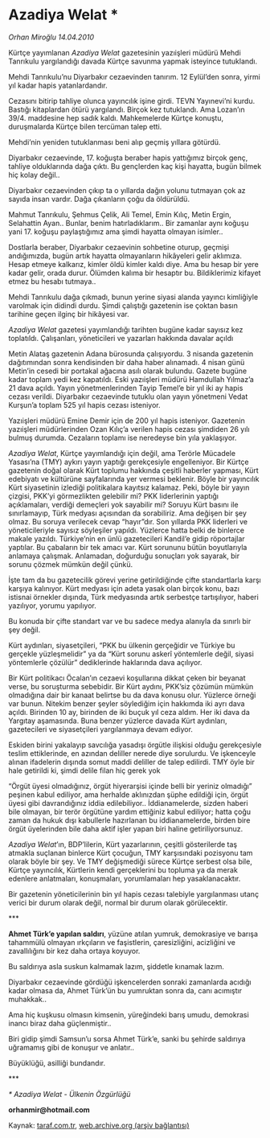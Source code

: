 # Azadiya Welat *

*Orhan Miroğlu 14.04.2010*

<div class="yazi"><p>Kürtçe yayımlanan <i>Azadiya Welat</i> gazetesinin yazıişleri müdürü Mehdi Tanrıkulu yargılandığı davada Kürtçe savunma yapmak isteyince tutuklandı.</p>
<p>Mehdi Tanrıkulu’nu Diyarbakır cezaevinden tanırım. 12 Eylül’den sonra, yirmi yıl kadar hapis yatanlardandır. </p>
<p>Cezasını bitirip tahliye olunca yayıncılık işine girdi. TEVN Yayınevi’ni kurdu. Bastığı kitaplardan ötürü yargılandı. Birçok kez tutuklandı. Ama Lozan’ın 39/4. maddesine hep sadık kaldı. Mahkemelerde Kürtçe konuştu, duruşmalarda Kürtçe bilen tercüman talep etti. </p>
<p>Mehdi’nin yeniden tutuklanması beni alıp geçmiş yıllara götürdü. </p>
<p>Diyarbakır cezaevinde, 17. koğuşta beraber hapis yattığımız birçok genç, tahliye olduklarında dağa çıktı. Bu gençlerden kaç kişi hayatta, bugün bilmek hiç kolay değil.. </p>
<p>Diyarbakır cezaevinden çıkıp ta o yıllarda dağın yolunu tutmayan çok az sayıda insan vardır. Dağa çıkanların çoğu da öldürüldü.</p>
<p>Mahmut Tanrıkulu, Şehmus Çelik, Ali Temel, Emin Kılıç, Metin Ergin, Selahattin Ayan.. Bunlar, benim hatırladıklarım.. Bir zamanlar aynı koğuşu yani 17. koğuşu paylaştığımız ama şimdi hayatta olmayan isimler..</p>
<p>Dostlarla beraber, Diyarbakır cezaevinin sohbetine oturup, geçmişi andığımızda, bugün artık hayatta olmayanların hikâyeleri gelir aklımıza. Hesap etmeye kalkarız, kimler öldü kimler kaldı diye. Ama bu hesap bir yere kadar gelir, orada durur. Ölümden kalıma bir hesaptır bu. Bildiklerimiz kifayet etmez bu hesabı tutmaya.. </p>
<p>Mehdi Tanrıkulu dağa çıkmadı, bunun yerine siyasi alanda yayıncı kimliğiyle varolmak için didindi durdu. Şimdi çalıştığı gazetenin ise çoktan basın tarihine geçen ilginç bir hikâyesi var. </p>
<p><i>Azadiya Welat</i> gazetesi yayımlandığı tarihten bugüne kadar sayısız kez toplatıldı. Çalışanları, yöneticileri ve yazarları hakkında davalar açıldı</p>
<p>Metin Alataş gazetenin Adana bürosunda çalışıyordu. 3 nisanda gazetenin dağıtımından sonra kendisinden bir daha haber alınamadı. 4 nisan günü Metin’in cesedi bir portakal ağacına asılı olarak bulundu. Gazete bugüne kadar toplam yedi kez kapatıldı. Eski yazıişleri müdürü Hamdullah Yılmaz’a 21 dava açıldı. Yayın yönetmenlerinden Tayip Temel’e bir yıl iki ay hapis cezası verildi. Diyarbakır cezaevinde tutuklu olan yayın yönetmeni Vedat Kurşun’a toplam 525 yıl hapis cezası isteniyor. </p>
<p>Yazıişleri müdürü Emine Demir için de 200 yıl hapis isteniyor. Gazetenin yazıişleri müdürlerinden Ozan Kılıç’a verilen hapis cezası şimdiden 26 yılı bulmuş durumda. Cezaların toplamı ise neredeyse bin yıla yaklaşıyor.</p>
<p><i>Azadiya Welat</i>, Kürtçe yayımlandığı için değil, ama Terörle Mücadele Yasası’na (TMY) aykırı yayın yaptığı gerekçesiyle engelleniyor. Bir Kürtçe gazetenin doğal olarak Kürt toplumu hakkında çeşitli haberler yapması, Kürt edebiyatı ve kültürüne sayfalarında yer vermesi beklenir. Böyle bir yayıncılık Kürt siyasetinin izlediği politikalara kayıtsız kalamaz. Peki, böyle bir yayın çizgisi, PKK’yi görmezlikten gelebilir mi? PKK liderlerinin yaptığı açıklamaları, verdiği demeçleri yok sayabilir mi? Soruyu Kürt basını ile sınırlamayıp, Türk medyası açısından da sorabiliriz. Ama değişen bir şey olmaz. Bu soruya verilecek cevap “hayır”dır. Son yıllarda PKK liderleri ve yöneticileriyle sayısız söyleşiler yapıldı. Yüzlerce hatta belki de binlerce makale yazıldı. Türkiye’nin en ünlü gazetecileri Kandil’e gidip röportajlar yaptılar. Bu çabaların bir tek amacı var. Kürt sorununu bütün boyutlarıyla anlamaya çalışmak. Anlamadan, doğurduğu sonuçları yok sayarak, bir sorunu çözmek mümkün değil çünkü.</p>
<p>İşte tam da bu gazetecilik görevi yerine getirildiğinde çifte standartlarla karşı karşıya kalınıyor. Kürt medyası için adeta yasak olan birçok konu, bazı istisnai örnekler dışında, Türk medyasında artık serbestçe tartışılıyor, haberi yazılıyor, yorumu yapılıyor.</p>
<p>Bu konuda bir çifte standart var ve bu sadece medya alanıyla da sınırlı bir şey değil. </p>
<p>Kürt aydınları, siyasetçileri, “PKK bu ülkenin gerçeğidir ve Türkiye bu gerçekle yüzleşmelidir” ya da “Kürt sorunu askerî yöntemlerle değil, siyasi yöntemlerle çözülür” dediklerinde haklarında dava açılıyor. </p>
<p>Bir Kürt politikacı Öcalan’ın cezaevi koşullarına dikkat çeken bir beyanat verse, bu soruşturma sebebidir. Bir Kürt aydını, PKK’siz çözümün mümkün olmadığına dair bir kanaat belirtse bu da dava konusu olur. Yüzlerce örneği var bunun. Nitekim benzer şeyler söylediğim için hakkımda iki ayrı dava açıldı. Birinden 10 ay, birinden de iki buçuk yıl ceza aldım. Her iki dava da Yargıtay aşamasında. Buna benzer yüzlerce davada Kürt aydınları, gazetecileri ve siyasetçileri yargılanmaya devam ediyor. </p>
<p>Eskiden birini yakalayıp savcılığa yasadışı örgütle ilişkisi olduğu gerekçesiyle teslim ettiklerinde, en azından deliller nerede diye sorulurdu. Ve işkenceyle alınan ifadelerin dışında somut maddi deliller de talep edilirdi. TMY öyle bir hale getirildi ki, şimdi delile filan hiç gerek yok </p>
<p>“Örgüt üyesi olmadığınız, örgüt hiyerarşisi içinde belli bir yeriniz olmadığı” peşinen kabul ediliyor, ama herhalde aklınızdan şüphe edildiği için, örgüt üyesi gibi davrandığınız iddia edilebiliyor.. İddianamelerde, sizden haberi bile olmayan, bir terör örgütüne yardım ettiğiniz kabul ediliyor; hatta çoğu zaman da hukuk dışı kabullerle hazırlanan bu iddianamelerde, birden bire örgüt üyelerinden bile daha aktif işler yapan biri haline getiriliyorsunuz. </p>
<p><i>Azadiya Welat</i>’ın, BDP’lilerin, Kürt yazarlarının, çeşitli gösterilerde taş atmakla suçlanan binlerce Kürt çocuğun, TMY karşısındaki pozisyonu tam olarak böyle bir şey. Ve TMY değişmediği sürece Kürtçe serbest olsa bile, Kürtçe yayıncılık, Kürtlerin kendi gerçeklerini bu topluma ya da merak edenlere anlatmaları, konuşmaları, yorumlamaları hep yasaklanacaktır.</p>
<p>Bir gazetenin yöneticilerinin bin yıl hapis cezası talebiyle yargılanması utanç verici bir durum olarak değil, normal bir durum olarak görülecektir.</p>
<p>***</p>
<p><b>Ahmet Türk’e yapılan saldırı</b>, yüzüne atılan yumruk, demokrasiye ve barışa tahammülü olmayan ırkçıların ve faşistlerin, çaresizliğini, acizliğini ve zavallılığını bir kez daha ortaya koyuyor.</p>
<p>Bu saldırıya asla suskun kalmamak lazım, şiddetle kınamak lazım.</p>
<p>Diyarbakır cezaevinde gördüğü işkencelerden sonraki zamanlarda acıdığı kadar olmasa da, Ahmet Türk’ün bu yumruktan sonra da, canı acımıştır muhakkak..</p>
<p>Ama hiç kuşkusu olmasın kimsenin, yüreğindeki barış umudu, demokrasi inancı biraz daha güçlenmiştir..</p>
<p>Biri gidip şimdi Samsun’u sorsa Ahmet Türk’e, sanki bu şehirde saldırıya uğramamış gibi de konuşur ve anlatır.. </p>
<p>Büyüklüğü, asilliği bundandır.</p>
<p>***</p>
<p><i>* Azadiya Welat - Ülkenin Özgürlüğü</i></p>
<p><b>orhanmir@hotmail.com</b></p></div>

Kaynak: [taraf.com.tr](http://taraf.com.tr:80/makale/10883.htm), [web.archive.org (arşiv bağlantısı)](http://web.archive.org/web/20100417060841/http://taraf.com.tr:80/makale/10883.htm)
